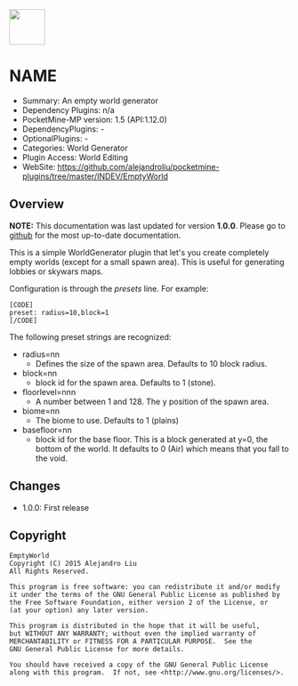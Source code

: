 <img src="https://raw.githubusercontent.com/alejandroliu/pocketmine-plugins/master/Media/emptyworld-icon.png" style="width:64px;height:64px" width="64" height="64"/>

# NAME

* Summary: An empty world generator
* Dependency Plugins: n/a
* PocketMine-MP version: 1.5 (API:1.12.0)
* DependencyPlugins: -
* OptionalPlugins: -
* Categories: World Generator
* Plugin Access: World Editing
* WebSite: https://github.com/alejandroliu/pocketmine-plugins/tree/master/INDEV/EmptyWorld

## Overview

<!-- //php: $v_forum_thread = "http://forums.pocketmine.net/threads/xxxxxxxxxxxxxxxx"; -->
<!-- template: prologue.md -->
<!-- Add the line: -->
<!-- php: $v_forum_thread = "http://forums.pocketmine.net/threads/XXXX"; -->


**NOTE:**
This documentation was last updated for version **1.0.0**.
Please go to
[github](https://github.com/alejandroliu/pocketmine-plugins/tree/master/INDEV/EmptyWorld)
for the most up-to-date documentation.

<!-- template-end -->

This is a simple WorldGenerator plugin that let's you create completely
empty worlds (except for a small spawn area).  This is useful for generating
lobbies or skywars maps.

Configuration is through the _presets_ line.  For example:

```
[CODE]
preset: radius=10,block=1
[/CODE]
```

The following preset strings are recognized:

* radius=nn
  * Defines the size of the spawn area.  Defaults to 10 block radius.
* block=nn
  * block id for the spawn area.  Defaults to 1 (stone).
* floorlevel=nnn
  * A number between 1 and 128.  The y position of the spawn area.
* biome=nn
  * The biome to use.  Defaults to 1 (plains)
* basefloor=nn
  * block id for the base floor.  This is a block generated at y=0, the
    bottom of the world.  It defaults to 0 (Air) which means that you
    fall to the void.

## Changes

* 1.0.0: First release

## Copyright

    EmptyWorld
    Copyright (C) 2015 Alejandro Liu
    All Rights Reserved.

    This program is free software: you can redistribute it and/or modify
    it under the terms of the GNU General Public License as published by
    the Free Software Foundation, either version 2 of the License, or
    (at your option) any later version.

    This program is distributed in the hope that it will be useful,
    but WITHOUT ANY WARRANTY; without even the implied warranty of
    MERCHANTABILITY or FITNESS FOR A PARTICULAR PURPOSE.  See the
    GNU General Public License for more details.

    You should have received a copy of the GNU General Public License
    along with this program.  If not, see <http://www.gnu.org/licenses/>.
